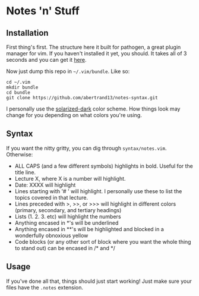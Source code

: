 # Notes 'n' Stuff

## Installation

First thing's first.  The structure here it built for pathogen, a great plugin manager for vim.  If you haven't installed it yet, you should.  It takes all of 3 seconds and you can get it [here](https://github.com/tpope/vim-pathogen).

Now just dump this repo in `~/.vim/bundle`.  Like so:
    
```
cd ~/.vim
mkdir bundle
cd bundle
git clone https://github.com/abertrand13/notes-syntax.git
```

I personally use the [solarized-dark](https://github.com/altercation/vim-colors-solarized) color scheme.  How things look may change for you depending on what colors you're using.

## Syntax

If you want the nitty gritty, you can dig through `syntax/notes.vim`.  Otherwise:
  - ALL CAPS (and a few different symbols) highlights in bold.  Useful for the title line.
  - Lecture X, where X is a number will highlight.
  - Date: XXXX will highlight
  - Lines starting with '# ' will highlight.  I personally use these to list the topics covered in that lecture.
  - Lines preceded with >, >>, or >>> will highlight in different colors (primary, secondary, and tertiary headings)
  - Lists (1. 2. 3. etc) will highlight the numbers
  - Anything encased in *'s will be underlined
  - Anything encased in **'s will be highlighted and blocked in a wonderfully obnoxious yellow
  - Code blocks (or any other sort of block where you want the whole thing to stand out) can be encased in /* and */

## Usage

If you've done all that, things should just start working!
Just make sure your files have the `.notes` extension.
